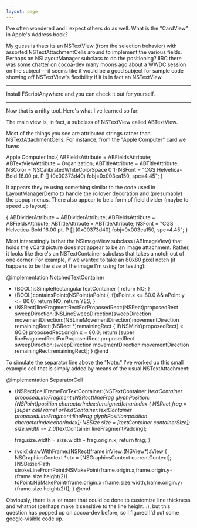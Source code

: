```yaml
---
layout: page
---
```


I've often wondered and I expect others do as well. What is the "CardView" in Apple's Address book?

My guess is thats its an NSTextView (from the selection behavior) with assorted NSTextAttachmentCells around to implement the various fields. Perhaps an NSLayoutManager subclass to do the positioning? IIRC there was some chatter on cocoa-dev many moons ago about a WWDC session on the subject---it seems like it would be a good subject for sample code showing off NSTextView's flexibility if it is in fact an NSTextView.

----

Install FScriptAnywhere and you can check it out for yourself.

----

Now that is a nifty tool. Here's what I've learned so far:

The main view is, in fact, a subclass of NSTextView called ABTextView.

Most of the things you see are attributed strings rather than NSTextAttachmentCells. For instance, from the "Apple Computer" card we have:

    
Apple Computer Inc.{
    ABFieldsAttribute = ABFieldsAttribute; 
    ABTextViewAttribute = Organization; 
    ABTitleAttribute = ABTitleAttribute; 
    NSColor = NSCalibratedWhiteColorSpace 0 1; 
    NSFont = "CGS Helvetica-Bold 16.00 pt. P [] (0x00373d40) fobj=0x003ea150, spc=4.45"; 
}


It appears they're using something similar to the code used in LayoutManagerDemo to handle the rollover decoration and (presumably) the popup menus. There also appear to be a form of field divider (maybe to speed up layout):

    
{
    ABDividerAttribute = ABDividerAttribute; 
    ABFieldsAttribute = ABFieldsAttribute; 
    ABTitleAttribute = ABTitleAttribute; 
    NSFont = "CGS Helvetica-Bold 16.00 pt. P [] (0x00373d40) fobj=0x003ea150, spc=4.45"; 
}


Most interestingly is that the NSImageView subclass (ABImageView) that holds the vCard picture does not appear to be an image attachment. Rather, it looks like there's an NSTextContainer subclass that takes a notch out of one corner. For example, if we wanted to take an 80x80 pixel notch (it happens to be the size of the image I'm using for testing):

    
@implementation NotchedTextContainer
- (BOOL)isSimpleRectangularTextContainer { return NO; }
- (BOOL)containsPoint:(NSPoint)aPoint {
	if(aPoint.x <= 80.0 && aPoint.y <= 80.0)
		return NO;
	return YES;
}
- (NSRect)lineFragmentRectForProposedRect:(NSRect)proposedRect 
						   sweepDirection:(NSLineSweepDirection)sweepDirection 
						movementDirection:(NSLineMovementDirection)movementDirection 
							remainingRect:(NSRect *)remainingRect {
	if(NSMinY(proposedRect) < 80.0)
		proposedRect.origin.x = 80.0;
	return [super lineFragmentRectForProposedRect:proposedRect
								sweepDirection:sweepDirection
							 movementDirection:movementDirection
								 remainingRect:remainingRect];
}
@end


To simulate the separator line above the "Note:" I've worked up this small example cell that is simply added by means of the usual NSTextAttachment:

    
@implementation SeparatorCell
- (NSRect)cellFrameForTextContainer:(NSTextContainer *)textContainer 
			   proposedLineFragment:(NSRect)lineFrag 
					  glyphPosition:(NSPoint)position 
					 characterIndex:(unsigned)charIndex {
	NSRect frag = [super cellFrameForTextContainer:textContainer
							  proposedLineFragment:lineFrag
									 glyphPosition:position
									characterIndex:charIndex];
	NSSize size = [textContainer containerSize];
	size.width -= 2.0*[textContainer lineFragmentPadding];
	
	frag.size.width = size.width - frag.origin.x;
	return frag;
}
- (void)drawWithFrame:(NSRect)frame
			   inView:(NSView*)aView {
	NSGraphicsContext *ctx = [NSGraphicsContext currentContext];
	[NSBezierPath strokeLineFromPoint:NSMakePoint(frame.origin.x,frame.origin.y+(frame.size.height/2))
							  toPoint:NSMakePoint(frame.origin.x+frame.size.width,frame.origin.y+(frame.size.height/2))];
}
@end


Obviously, there is a lot more that could be done to customize line thickness and whatnot (perhaps make it sensitive to the line height...), but this question has popped up on cocoa-dev before, so I figured I'd put some google-visible code up.
